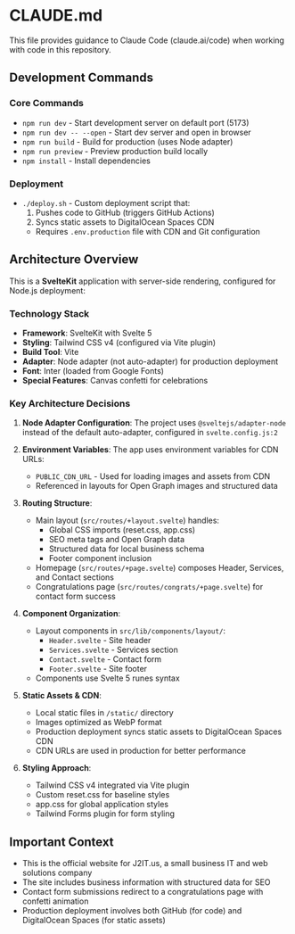 # CLAUDE.md

This file provides guidance to Claude Code (claude.ai/code) when working with code in this repository.

## Development Commands

### Core Commands

- `npm run dev` - Start development server on default port (5173)
- `npm run dev -- --open` - Start dev server and open in browser
- `npm run build` - Build for production (uses Node adapter)
- `npm run preview` - Preview production build locally
- `npm install` - Install dependencies

### Deployment

- `./deploy.sh` - Custom deployment script that:
  1. Pushes code to GitHub (triggers GitHub Actions)
  2. Syncs static assets to DigitalOcean Spaces CDN
  - Requires `.env.production` file with CDN and Git configuration

## Architecture Overview

This is a **SvelteKit** application with server-side rendering, configured for Node.js deployment:

### Technology Stack

- **Framework**: SvelteKit with Svelte 5
- **Styling**: Tailwind CSS v4 (configured via Vite plugin)
- **Build Tool**: Vite
- **Adapter**: Node adapter (not auto-adapter) for production deployment
- **Font**: Inter (loaded from Google Fonts)
- **Special Features**: Canvas confetti for celebrations

### Key Architecture Decisions

1. **Node Adapter Configuration**: The project uses `@sveltejs/adapter-node` instead of the default auto-adapter, configured in `svelte.config.js:2`

2. **Environment Variables**: The app uses environment variables for CDN URLs:
   - `PUBLIC_CDN_URL` - Used for loading images and assets from CDN
   - Referenced in layouts for Open Graph images and structured data

3. **Routing Structure**:
   - Main layout (`src/routes/+layout.svelte`) handles:
     - Global CSS imports (reset.css, app.css)
     - SEO meta tags and Open Graph data
     - Structured data for local business schema
     - Footer component inclusion
   - Homepage (`src/routes/+page.svelte`) composes Header, Services, and Contact sections
   - Congratulations page (`src/routes/congrats/+page.svelte`) for contact form success

4. **Component Organization**:
   - Layout components in `src/lib/components/layout/`:
     - `Header.svelte` - Site header
     - `Services.svelte` - Services section
     - `Contact.svelte` - Contact form
     - `Footer.svelte` - Site footer
   - Components use Svelte 5 runes syntax

5. **Static Assets & CDN**:
   - Local static files in `/static/` directory
   - Images optimized as WebP format
   - Production deployment syncs static assets to DigitalOcean Spaces CDN
   - CDN URLs are used in production for better performance

6. **Styling Approach**:
   - Tailwind CSS v4 integrated via Vite plugin
   - Custom reset.css for baseline styles
   - app.css for global application styles
   - Tailwind Forms plugin for form styling

## Important Context

- This is the official website for J2IT.us, a small business IT and web solutions company
- The site includes business information with structured data for SEO
- Contact form submissions redirect to a congratulations page with confetti animation
- Production deployment involves both GitHub (for code) and DigitalOcean Spaces (for static assets)
